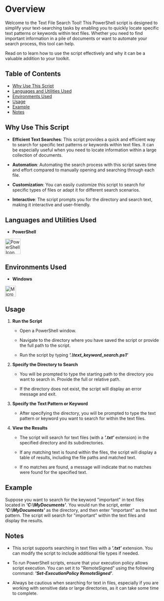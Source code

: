 # Overview

Welcome to the Text File Search Tool! This PowerShell script is designed to simplify your text-searching tasks by enabling you to quickly locate specific text patterns or keywords within text files. Whether you need to find important information in a pile of documents or want to automate your search process, this tool can help.

Read on to learn how to use the script effectively and why it can be a valuable addition to your toolkit.

## Table of Contents

- [Why Use This Script](#why-use-this-script)
- [Languages and Utilities Used](#languages-and-utilities-used)
- [Environments Used](#environments-used)
- [Usage](#usage)
- [Example](#example)
- [Notes](#notes)

## Why Use This Script

- **Efficient Text Searches**: This script provides a quick and efficient way to search for specific text patterns or keywords within text files. It can be especially useful when you need to locate information within a large collection of documents.

- **Automation**: Automating the search process with this script saves time and effort compared to manually opening and searching through each file.

- **Customization**: You can easily customize this script to search for specific types of files or adapt it for different search scenarios.

- **Interactive**: The script prompts you for the directory and search text, making it interactive and user-friendly.

## Languages and Utilities Used

- **PowerShell**

[<img alt="PowerShell Icon" width="50px" src="https://raw.githubusercontent.com/PowerShell/PowerShell/master/assets/ps_black_64.svg?sanitize=true" />][powershell]

[powershell]: https://learn.microsoft.com/en-us/powershell/

## Environments Used

- **Windows**

[<img align="left" alt="Microsoft Icon" width="35px" src="https://upload.wikimedia.org/wikipedia/commons/3/34/Windows_logo_-_2012_derivative.svg" />][windows]

[windows]: https://www.microsoft.com/

<br /><br />

## Usage

1. **Run the Script**

   - Open a PowerShell window.

   - Navigate to the directory where you have saved the script or provide the full path to the script.

   - Run the script by typing **_'.\text_keyword_search.ps1'_**

2. **Specify the Directory to Search**

   - You will be prompted to type the starting path to the directory you want to search in. Provide the full or relative path.

   - If the directory does not exist, the script will display an error message and exit.

3. **Specify the Text Pattern or Keyword**

   - After specifying the directory, you will be prompted to type the text pattern or keyword you want to search for within the text files.

4. **View the Results**

   - The script will search for text files (with a **_'.txt'_** extension) in the specified directory and its subdirectories.

   - If any matching text is found within the files, the script will display a table of results, including the file paths and matched text.

   - If no matches are found, a message will indicate that no matches were found for the specified text.

## Example

Suppose you want to search for the keyword "important" in text files located in **_'C:\MyDocuments'_**. You would run the script, enter **_'C:\MyDocuments'_** as the directory, and then enter "important" as the text pattern. The script will search for "important" within the text files and display the results.

## Notes

- This script supports searching in text files with a **_'.txt'_** extension. You can modify the script to include additional file types if needed.

- To run PowerShell scripts, ensure that your execution policy allows script execution. You can set it to "RemoteSigned" using the following command: **_'Set-ExecutionPolicy RemoteSigned'_**.

- Always be cautious when searching for text in files, especially if you are working with sensitive data or large directories, as it can take some time to complete.
